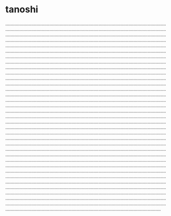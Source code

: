 # tanoshi

................................................................................................................................................................................................................................................................................................................................................................................................................................................................................................................................................................................................................................................................................................................................................................................................................................................................................................................................................................................................................................................................................................................................................................................................................................................................................................................................................................................................................................................................................................................................................................................................................................................................................................................................................................................................................................................................................................................................................................................................................................................................................................................................................................................................................................................................................................................................................................................................................................................................................................................................................................................................................................................................................................................................................................................................................................................................................................................................................................................................................................................................................................................................................................................................................................................................................................................................................................................................................................................................................................................................................................................................................................................................................................................................................................................................................................................................................................................................................................................................................................................................................................................................................................................................................................................................................................................................................................................................................................................................................................................